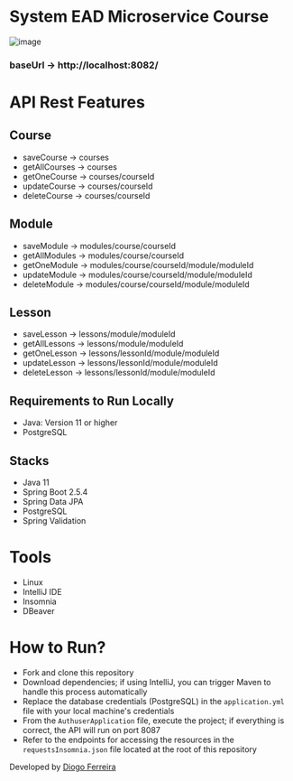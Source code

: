 # System EAD Microservice Course
![image](https://github.com/DgSantos017/sistema-ead-microservice-course/assets/62971277/5d823f2b-1aec-4505-84ef-d0c3b7ffa67a)

### baseUrl -> http://localhost:8082/

# API Rest Features
## Course
- saveCourse -> courses
- getAllCourses -> courses
- getOneCourse -> courses/courseId
- updateCourse -> courses/courseId
- deleteCourse -> courses/courseId
  
## Module 
- saveModule -> modules/course/courseId 
- getAllModules -> modules/course/courseId 
- getOneModule -> modules/course/courseId/module/moduleId
- updateModule -> modules/course/courseId/module/moduleId
- deleteModule -> modules/course/courseId/module/moduleId

## Lesson 
- saveLesson -> lessons/module/moduleId 
- getAllLessons -> lessons/module/moduleId
- getOneLesson -> lessons/lessonId/module/moduleId
- updateLesson -> lessons/lessonId/module/moduleId
- deleteLesson -> lessons/lessonId/module/moduleId

## Requirements to Run Locally
- Java: Version 11 or higher
- PostgreSQL

## Stacks
- Java 11
- Spring Boot 2.5.4
- Spring Data JPA
- PostgreSQL
- Spring Validation

# Tools
- Linux
- IntelliJ IDE
- Insomnia
- DBeaver

# How to Run?
- Fork and clone this repository
- Download dependencies; if using IntelliJ, you can trigger Maven to handle this process automatically
- Replace the database credentials (PostgreSQL) in the ``application.yml`` file with your local machine's credentials
- From the ``AuthuserApplication`` file, execute the project; if everything is correct, the API will run on port 8087
- Refer to the endpoints for accessing the resources in the ``requestsInsomnia.json`` file located at the root of this repository

Developed by [Diogo Ferreira](https://www.linkedin.com/in/diogo-santos01/)

